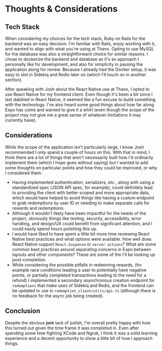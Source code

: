 # Thoughts & Considerations

## Tech Stack

When considering my choices for the tech stack, Ruby on Rails for the backend was an easy decision. I'm familiar with Rails, enjoy working with it, and wanted to align with what you're using at Thanx. Opting to use MySQL for the database was also a straightforward choice for similar reasons. I chose to dockerize the backend and database as it's an approach I personally like for development, and also for simplicity in passing the application along for review. Because I already had the Docker setup, it was easy to slot in Sidekiq and Redis later on (which I'll touch on in another section).

After speaking with Josh about the React Native use at Thanx, I opted to use React Native for my frontend client. Even though it's been a bit since I last dabbled in React Native, it seemed like a fun excuse to build something with the technology. I've also heard some good things about how far along Expo has come and wanted to give it a whirl (even though the scope of the project may not give me a great sense of whatever limitations it may currently have).

## Considerations

While the scope of the application isn't particularly large, I know Josh recommended I only spend a couple of hours on this. With that in mind, I think there are a lot of things that aren't necessarily built how I'd ordinarily implement them (which I hope goes without saying) but I wanted to add some thoughts on particular points and how they could be improved, or why I considered them.

- Having implemented authentication, serializers, etc., along with using a standardized spec (JSON API spec, for example), could definitely lead to providing the client with better scoped and more appropriate data, which would have helped to avoid things like having a custom endpoint to grab redemptions by user ID or needing to make separate calls for rewards and redemptions.
- Although it wouldn't likely have been impactful for the needs of the project, obviously things like testing, security, accessibility, error handling, and design/UX could benefit from significant attention, and I could easily spend hours polishing this up.
- I would have liked to have spent a little bit more time reviewing React Native best practices and what options were available. How well does React Native support `React.Suspense` or `server actions`? What are some common best practices around separating concerns in Expo between layouts and other components? These are some of the I'll be looking up post-completion.
- While considering the possible pitfalls in redeeming rewards, (for example race conditions leading a user to potentially have negative points, or partially completed transactions leading to the need for a refund) I implemented a secondary asynchronous creation endpoint for `redemptions` that make uses of Sidekiq and Redis, and the frontend can be updated to use in `redemption_client/utils/api.ts` (although there is no feedback for the async job being created).

## Conclusion

Despite the obvious ~~jank~~ lack of polish, I'm overall pretty happy with how this turned out given the time frame it was completed in. Even after spending some time fighting XCode and Ngrok, I think it was a solid learning experience and a decent opportunity to show a little bit of how I approach things.

